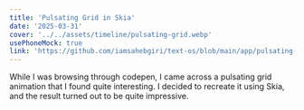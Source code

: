 ```yaml
---
title: 'Pulsating Grid in Skia'
date: '2025-03-31'
cover: '../../assets/timeline/pulsating-grid.webp'
usePhoneMock: true
link: 'https://github.com/iamsahebgiri/text-os/blob/main/app/pulsating-grid.tsx'
---
```


While I was browsing through codepen, I came across a pulsating grid animation that I found quite interesting. I decided to recreate it using Skia, and the result turned out to be quite impressive.
